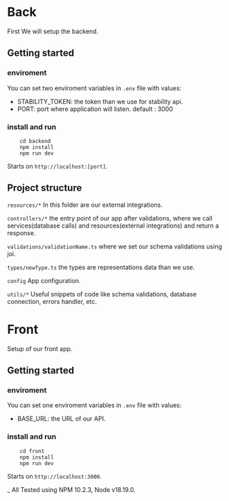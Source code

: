 # Back

First We will setup the backend.

## Getting started

### enviroment
You can set two enviroment variables in ```.env``` file with values:
- STABILITY_TOKEN: the token than we use for stability api.
- PORT: port where application will listen. default : 3000


### install and run
```
    cd backend
    npm install
    npm run dev
```
Starts on `http://localhost:[port]`.


## Project structure

`resources/*` 
In this folder are our external integrations.

`controllers/*` 
the entry point of our app after validations, where we call services(database calls) and resources(external integrations) and return a response.

`validations/validationName.ts` 
where we set our schema validations using joi.


`types/newType.ts` 
the types are representations data than we use.

`config` 
App configuration.

`utils/*` 
Useful snippets of code like schema validations, database connection, errors handler, etc.


# Front

Setup of our front app.

## Getting started

### enviroment
You can set one enviroment variables in ```.env``` file with values:
- BASE_URL: the URL of our API.


### install and run
```
    cd front
    npm install
    npm run dev
```
Starts on `http://localhost:3000`.




_ All Tested using NPM 10.2.3, Node v18.19.0.